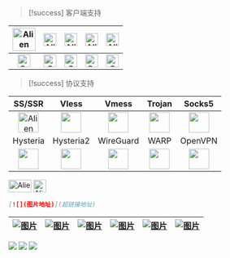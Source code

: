 > [!success] 客户端支持

| <div  align="center"><img src="https://cdn.jsdelivr.net/gh/baib-web/img/Android-Emblem.png" alt="Alien Monster" width="45" height="auto" /></div> | <div align="center"><img src="https://cdn.jsdelivr.net/gh/baib-web/img/ne6ukkej06t71.png" alt="Alien Monster" width="25" height="25" /></div>       | <div align="center"><img src="https://cdn.jsdelivr.net/gh/baib-web/img/Apple%20Store.png" alt="Alien Monster" width="25" height="25" /></div>       | <div align="center"><img src="https://cdn.jsdelivr.net/gh/baib-web/img/Finder_Icon_macOS_Big_Sur.png" alt="Alien Monster" width="25" height="25" /></div> | <div align="center"><img src="https://cdn.jsdelivr.net/gh/baib-web/img/OS-Linux-icon.png" alt="Alien Monster" width="25" height="25" /></div>       |
| ------------------------------------------------------------------------------------------------------------------------------------------------- | --------------------------------------------------------------------------------------------------------------------------------------------------- | --------------------------------------------------------------------------------------------------------------------------------------------------- | --------------------------------------------------------------------------------------------------------------------------------------------------------- | --------------------------------------------------------------------------------------------------------------------------------------------------- |
| <div align="center"><img src="https://cdn.jsdelivr.net/gh/baib-web/img/202408280001544.png" alt="Cross Mark" width="25" height="25" /></div>      | <div align="center"><img src="https://cdn.jsdelivr.net/gh/baib-web/img/202408272354484.png" alt="Check Mark Button" width="25" height="25" /></div> | <div align="center"><img src="https://cdn.jsdelivr.net/gh/baib-web/img/202408272354484.png" alt="Check Mark Button" width="25" height="25" /></div> | <div align="center"><img src="https://cdn.jsdelivr.net/gh/baib-web/img/202408280001544.png" alt="Cross Mark" width="25" height="25" /></div>              | <div align="center"><img src="https://cdn.jsdelivr.net/gh/baib-web/img/202408272354484.png" alt="Check Mark Button" width="25" height="25" /></div> |
> [!success] 协议支持

|                                                                 SS/SSR                                                                 |                                                             Vless                                                             |                                                               Vmess                                                               |                                                                         Trojan                                                                         |                                                                          Socks5                                                                          |
| :------------------------------------------------------------------------------------------------------------------------------------: | :---------------------------------------------------------------------------------------------------------------------------: | :-------------------------------------------------------------------------------------------------------------------------------: | :----------------------------------------------------------------------------------------------------------------------------------------------------: | :------------------------------------------------------------------------------------------------------------------------------------------------------: |
| <div align="center"><img src="https://cdn.jsdelivr.net/gh/baib-web/img/icon.png" alt="Alien Monster" width="40" height="auto" /></div> |      <div align="center"><img src="https://cdn.jsdelivr.net/gh/baib-web/img/v2ray.png" width="40" height="auto" /></div>      |        <div align="center"><img src="https://cdn.jsdelivr.net/gh/baib-web/img/v2ray.png" width="40" height="auto" /></div>        |                 <div align="center"><img src="https://cdn.jsdelivr.net/gh/baib-web/img/trojan1.png" width="40" height="auto" /></div>                  | <div align="center"><img src="https://cdn.jsdelivr.net/gh/baib-web/img/main-qimg-53f9520c7e46e34bca6f92531f3ca788.png" width="40" height="auto" /></div> |
|                                                                Hysteria                                                                |                                                           Hysteria2                                                           |                                                             WireGuard                                                             |                                                                          WARP                                                                          |                                                                         OpenVPN                                                                          |
|     <div align="center"><img src="https://cdn.jsdelivr.net/gh/baib-web/img/202408261901034.png" width="40" height="auto" /></div>      | <div align="center"><img src="https://cdn.jsdelivr.net/gh/baib-web/img/202408261904919.png" width="40" height="auto" /></div> | <div align="center"><img src="https://cdn.jsdelivr.net/gh/baib-web/img/wireguard.1024x1024.png" width="40" height="auto" /></div> | <div align="center"><img src="https://cdn.jsdelivr.net/gh/baib-web/img/7b947c6899340005d1a6747fd4e9b67b6848c1b9.png" width="40" height="auto" /></div> |            <div align="center"><img src="https://cdn.jsdelivr.net/gh/baib-web/img/%E4%B8%8B%E8%BD%BD1.png" width="40" height="auto" /></div>             |


<div class="flex flex-wrap">
	<img src="https://cdn.jsdelivr.net/gh/baib-web/img/Android-Emblem.png" alt="Alien Monster" width="45" height="25" />
	<img src="https://cdn.jsdelivr.net/gh/baib-web/img/ne6ukkej06t71.png" alt="Alien Monster" width="25" height="25" />
</div>

```markdown
[![](图片地址)](超链接地址)
```

| <a href="www.baidu.com" target="_blank"> <img src="https://3acf33aa.telegraph-image-bnz.pages.dev/file/f959f77abb5efafdb3b3b.png" alt="图片" class=" w-100 h-auto transition-transform duration-300 hover:scale-110"/> </a> | <a href="www.baidu.com" target="_blank"> <img src="https://cdn.jsdelivr.net/gh/baib-web/img/%E6%A0%87%E9%A2%98-1.png" alt="图片" class=" w-100 h-auto transition-transform duration-300 hover:scale-110"/> </a> | <a href="www.baidu.com" target="_blank"> <img src="https://cdn.jsdelivr.net/gh/baib-web/img/get-it-on-github.png" alt="图片" class=" w-100 h-auto transition-transform duration-300 hover:scale-110"/> </a> | <a href="www.baidu.com" target="_blank"> <img src="https://cdn.jsdelivr.net/gh/baib-web/img/%E2%80%94Pngtree%E2%80%94downoad%20button%20green%20vector%20image_9037100.png" alt="图片" class=" w-100 h-auto transition-transform duration-300 hover:scale-110"/> </a> | <a href="www.baidu.com" target="_blank"> <img src="https://cdn.jsdelivr.net/gh/baib-web/img/GetitfromtheMicrosoft%20Store%20.png" alt="图片" class=" w-100 h-auto transition-transform duration-300 hover:scale-110"/> </a> | <a href="www.baidu.com" target="_blank"> <img src="https://cdn.jsdelivr.net/gh/baib-web/img/68747470733a2f2f6664726f69642e6769746c61622e696f2f617274776f726b2f62616467652f6765742d69742d6f6e2e706e67.png" alt="图片" class=" w-100 h-auto transition-transform duration-300 hover:scale-110"/> </a> |
| ------------------------------------------------------------------------------------------------------------------------------------------------------------------------------------------------------------------------- | ------------------------------------------------------------------------------------------------------------------------------------------------------------------------------------------------------------- | --------------------------------------------------------------------------------------------------------------------------------------------------------------------------------------------------------- | ------------------------------------------------------------------------------------------------------------------------------------------------------------------------------------------------------------------------------------------------------------------- | ------------------------------------------------------------------------------------------------------------------------------------------------------------------------------------------------------------------------- | ------------------------------------------------------------------------------------------------------------------------------------------------------------------------------------------------------------------------------------------------------------------------------------------------- |


<div class="flex overflow-x-auto space-x-4 p-4">
        <img src="https://3acf33aa.telegraph-image-bnz.pages.dev/file/f959f77abb5efafdb3b3b.png" />
        <img src="https://3acf33aa.telegraph-image-bnz.pages.dev/file/f959f77abb5efafdb3b3b.png" />
        <img src="https://3acf33aa.telegraph-image-bnz.pages.dev/file/f959f77abb5efafdb3b3b.png" />
</div>

